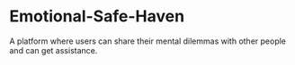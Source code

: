 # Emotional-Safe-Haven
A platform where users can share their mental dilemmas with other people and can get assistance.
